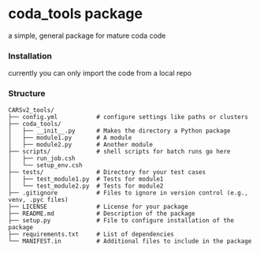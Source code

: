 # coda_tools package
a simple, general package for mature coda code

### Installation
currently you can only import the code from a local repo

### Structure
```
CARSv2_tools/
├── config.yml           # configure settings like paths or clusters
├── coda_tools/
│   ├── __init__.py      # Makes the directory a Python package
│   ├── module1.py       # A module
│   ├── module2.py       # Another module
├── scripts/             # shell scripts for batch runs go here
│   ├── run_job.csh
│   └── setup_env.csh
├── tests/               # Directory for your test cases
│   ├── test_module1.py  # Tests for module1
│   └── test_module2.py  # Tests for module2
├── .gitignore           # Files to ignore in version control (e.g., venv, .pyc files)
├── LICENSE              # License for your package
├── README.md            # Description of the package
├── setup.py             # File to configure installation of the package
├── requirements.txt     # List of dependencies
└── MANIFEST.in          # Additional files to include in the package
```
